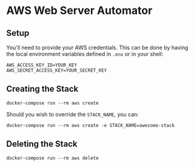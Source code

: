# AWS Web Server Automator

## Setup
You'll need to provide your AWS credentials. This can be done by having the
local environment variables defined in `.env` or in your shell:

```shell
AWS_ACCESS_KEY_ID=YOUR_KEY
AWS_SECRET_ACCESS_KEY=YOUR_SECRET_KEY
```

## Creating the Stack
```shell
docker-compose run --rm aws create
```

Should you wish to override the `STACK_NAME`, you can:

```shell
docker-compose run --rm aws create -e STACK_NAME=awesome-stack
```

## Deleting the Stack
```shell
docker-compose run --rm aws delete
```
